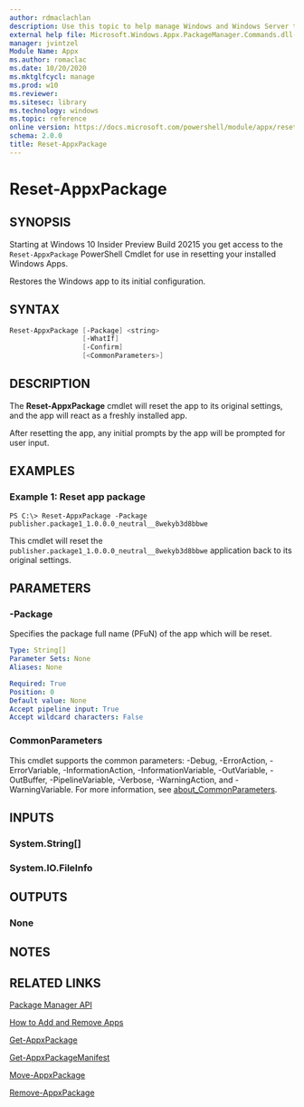 ```yaml
---
author: rdmaclachlan
description: Use this topic to help manage Windows and Windows Server technologies with Windows PowerShell.
external help file: Microsoft.Windows.Appx.PackageManager.Commands.dll-help.xml
manager: jvintzel
Module Name: Appx
ms.author: romaclac
ms.date: 10/20/2020
ms.mktglfcycl: manage
ms.prod: w10
ms.reviewer: 
ms.sitesec: library
ms.technology: windows
ms.topic: reference
online version: https://docs.microsoft.com/powershell/module/appx/reset-appxpackage?view=windowsserver2016-ps&wt.mc_id=ps-gethelp
schema: 2.0.0
title: Reset-AppxPackage
---
```


# Reset-AppxPackage

## SYNOPSIS

Starting at Windows 10 Insider Preview Build 20215 you get access to the `Reset-AppxPackage` PowerShell Cmdlet for use in resetting your installed Windows Apps.

Restores the Windows app to its initial configuration.

## SYNTAX

```PowerShell
Reset-AppxPackage [-Package] <string>
                  [-WhatIf] 
                  [-Confirm] 
                  [<CommonParameters>]
```

## DESCRIPTION
The **Reset-AppxPackage** cmdlet will reset the app to its original settings, and the app will react as a freshly installed app. 

After resetting the app, any initial prompts by the app will be prompted for user input. 

## EXAMPLES

### Example 1: Reset app package
```
PS C:\> Reset-AppxPackage -Package publisher.package1_1.0.0.0_neutral__8wekyb3d8bbwe
```

This cmdlet will reset the `publisher.package1_1.0.0.0_neutral__8wekyb3d8bbwe` application back to its original settings.

## PARAMETERS

### -Package
Specifies the package full name (PFuN) of the app which will be reset.

```yaml
Type: String[]
Parameter Sets: None
Aliases: None

Required: True
Position: 0
Default value: None
Accept pipeline input: True
Accept wildcard characters: False
```

### CommonParameters
This cmdlet supports the common parameters: -Debug, -ErrorAction, -ErrorVariable, -InformationAction, -InformationVariable, -OutVariable, -OutBuffer, -PipelineVariable, -Verbose, -WarningAction, and -WarningVariable. For more information, see [about_CommonParameters](http://go.microsoft.com/fwlink/?LinkID=113216).

## INPUTS

### System.String[]

### System.IO.FileInfo

## OUTPUTS

### None

## NOTES

## RELATED LINKS

[Package Manager API](http://go.microsoft.com/fwlink/?LinkId=245447)

[How to Add and Remove Apps](http://go.microsoft.com/fwlink/?LinkID=231020)

[Get-AppxPackage](./Get-AppxPackage.md)

[Get-AppxPackageManifest](./Get-AppxPackageManifest.md)

[Move-AppxPackage](./Move-AppxPackage.md)

[Remove-AppxPackage](./Remove-AppxPackage.md)
